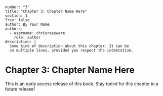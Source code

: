 ```metadata
number: "3"
title: "Chapter 3: Chapter Name Here"
section: 1
free: false
author: By Your Name
authors:
  - username: chrisrazeware
    role: author
description: |
  Some kind of description about this chapter. It can be
  on multiple lines, provided you respect the indentation.
```

# Chapter 3: Chapter Name Here

This is an early access release of this book. Stay tuned for this chapter in a future release!